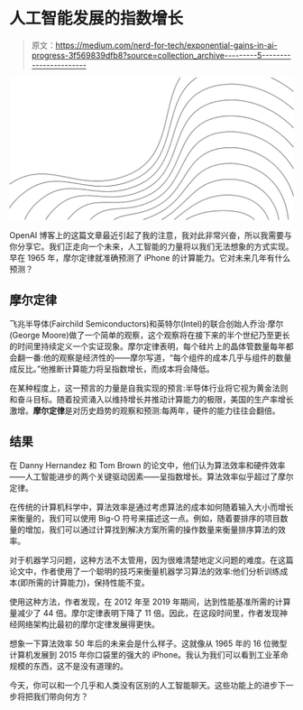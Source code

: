 # 人工智能发展的指数增长

> 原文：<https://medium.com/nerd-for-tech/exponential-gains-in-ai-progress-3f569839dfb8?source=collection_archive---------5----------------------->

![](img/c6927c9648d006adaf4066ea72613e93.png)

OpenAI 博客上的这篇文章最近引起了我的注意，我对此非常兴奋，所以我需要与你分享它。我们正走向一个未来，人工智能的力量将以我们无法想象的方式实现。早在 1965 年，摩尔定律就准确预测了 iPhone 的计算能力。它对未来几年有什么预测？

## 摩尔定律

飞兆半导体(Fairchild Semiconductors)和英特尔(Intel)的联合创始人乔治·摩尔(George Moore)做了一个简单的观察，这个观察将在接下来的半个世纪乃至更长的时间里持续定义一个实证现象。摩尔定律表明，每个硅片上的晶体管数量每年都会翻一番:他的观察是经济性的——摩尔写道，“每个组件的成本几乎与组件的数量成反比。”他推断计算能力将呈指数增长，而成本将会降低。

在某种程度上，这一预言的力量是自我实现的预言:半导体行业将它视为黄金法则和奋斗目标。随着投资涌入以维持增长并推动计算能力的极限，美国的生产率增长激增。**摩尔定律**是对历史趋势的观察和预测:每两年，硬件的能力往往会翻倍。

## 结果

在 Danny Hernandez 和 Tom Brown 的论文中，他们认为算法效率和硬件效率——人工智能进步的两个关键驱动因素——呈指数增长。算法效率似乎超过了摩尔定律。

在传统的计算机科学中，算法效率是通过考虑算法的成本如何随着输入大小而增长来衡量的，我们可以使用 Big-O 符号来描述这一点。例如，随着要排序的项目数量的增加，我们可以通过计算找到解决方案所需的操作数量来衡量排序算法的效率。

对于机器学习问题，这种方法不太管用，因为很难清楚地定义问题的难度。在这篇论文中，作者使用了一个聪明的技巧来衡量机器学习算法的效率:他们分析训练成本(即所需的计算能力)，保持性能不变。

使用这种方法，作者发现，在 2012 年至 2019 年期间，达到性能基准所需的计算量减少了 44 倍。摩尔定律表明下降了 11 倍。因此，在这段时间里，作者发现神经网络架构比最初的摩尔定律发展得更快。

想象一下算法效率 50 年后的未来会是什么样子。这就像从 1965 年的 16 位微型计算机发展到 2015 年你口袋里的强大的 iPhone。我认为我们可以看到工业革命规模的东西，这不是没有道理的。

今天，你可以和一个几乎和人类没有区别的人工智能聊天。这些功能上的进步下一步将把我们带向何方？